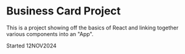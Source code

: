 # Business Card Project

<p>This is a project showing off the basics of React and linking together various components into an "App".</p>

<p>Started 12NOV2024</p>